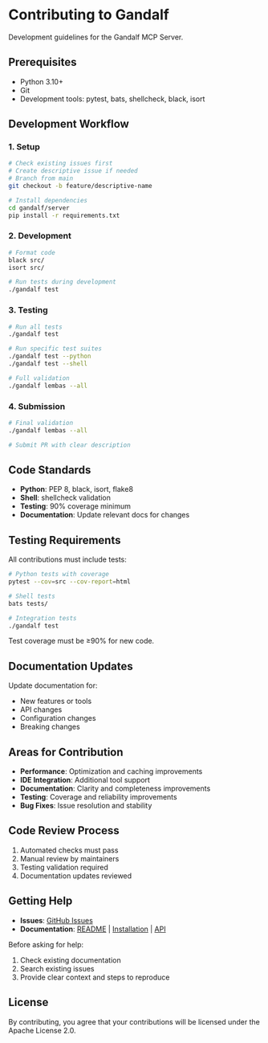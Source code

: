 # Contributing to Gandalf

Development guidelines for the Gandalf MCP Server.

## Prerequisites

- Python 3.10+
- Git
- Development tools: pytest, bats, shellcheck, black, isort

## Development Workflow

### 1. Setup

```bash
# Check existing issues first
# Create descriptive issue if needed
# Branch from main
git checkout -b feature/descriptive-name

# Install dependencies
cd gandalf/server
pip install -r requirements.txt
```

### 2. Development

```bash
# Format code
black src/
isort src/

# Run tests during development
./gandalf test
```

### 3. Testing

```bash
# Run all tests
./gandalf test

# Run specific test suites
./gandalf test --python
./gandalf test --shell

# Full validation
./gandalf lembas --all
```

### 4. Submission

```bash
# Final validation
./gandalf lembas --all

# Submit PR with clear description
```

## Code Standards

- **Python**: PEP 8, black, isort, flake8
- **Shell**: shellcheck validation
- **Testing**: 90% coverage minimum
- **Documentation**: Update relevant docs for changes

## Testing Requirements

All contributions must include tests:

```bash
# Python tests with coverage
pytest --cov=src --cov-report=html

# Shell tests
bats tests/

# Integration tests
./gandalf test
```

Test coverage must be ≥90% for new code.

## Documentation Updates

Update documentation for:

- New features or tools
- API changes
- Configuration changes
- Breaking changes

## Areas for Contribution

- **Performance**: Optimization and caching improvements
- **IDE Integration**: Additional tool support
- **Documentation**: Clarity and completeness improvements
- **Testing**: Coverage and reliability improvements
- **Bug Fixes**: Issue resolution and stability

## Code Review Process

1. Automated checks must pass
2. Manual review by maintainers
3. Testing validation required
4. Documentation updates reviewed

## Getting Help

- **Issues**: [GitHub Issues](https://github.com/bluekornchips/gandalf/issues)
- **Documentation**: [README](../README.md) | [Installation](INSTALLATION.md) | [API](API.md)

Before asking for help:

1. Check existing documentation
2. Search existing issues
3. Provide clear context and steps to reproduce

## License

By contributing, you agree that your contributions will be licensed under the Apache License 2.0.
